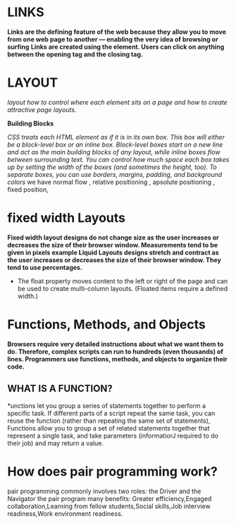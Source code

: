 # LINKS

**Links are the defining feature of the web because they allow you to move from one web page to another — enabling the very idea of browsing or surfing**
**Links are created using the <a> element. Users can click on anything between the opening <a> tag and the closing   </a> tag.**

# LAYOUT
*layout how to control where each element sits on a page and how to create attractive page layouts.*

**Building Blocks**

 *CSS treats each HTML element as if it is in its own box. This box will either be a block-level box or an inline box.*
*Block-level boxes start on a new line and act as the main building blocks of any layout, while inline boxes flow between surrounding text. You can control how much space each box takes up by setting the width of the boxes (and sometimes the height, too). To separate boxes, you can use borders, margins, padding, and background colors*
we have normal flow , relative positioning , apsolute positioning , fixed position, 

# fixed width Layouts
**Fixed width layout designs do not change size as the user increases or decreases the size of their browser window. Measurements tend to be given in pixels example Liquid Layouts designs stretch and contract as the user increases or decreases the size of their browser window. They tend to use percentages.**

* The float property moves content to the left or right of the page and can be used to create multi-column layouts. (Floated items require a defined width.)

# Functions, Methods, and Objects

**Browsers require very detailed instructions about what we want them to do. Therefore, complex scripts can run to hundreds (even thousands) of lines. Programmers use functions, methods, and objects to organize their code.**

## WHAT IS A FUNCTION? 
*unctions let you group a series of statements together to perform a specific task. If different parts of a script repeat the same task, you can reuse the function (rather than repeating the same set of statements), Functions allow you to group a set of related statements together that represent a single task, and take parameters (informatiorJ required to do their job) and may return a value. 

# How does pair programming work?
pair programming commonly involves two roles: the Driver and the Navigator the pair program many benefits:
Greater efficiency,Engaged collaboration,Learning from fellow students,Social skills,Job interview readiness,Work environment readiness.






